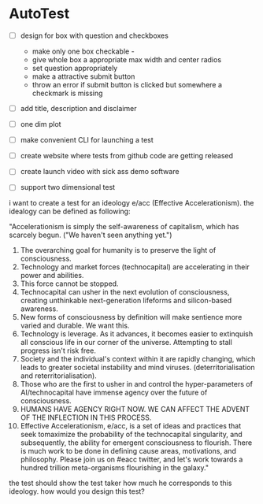 # AutoTest


- [ ] design for box with question and checkboxes
    - make only one box checkable - 
    - give whole box a appropriate max width and center radios
    - set question appropriately
    - make a attractive submit button
    - throw an error if submit button is clicked but somewhere a checkmark is missing 
- [ ] add title, description and disclaimer
- [ ] one dim plot
- [ ] make convenient CLI for launching a test

- [ ] create website where tests from github code are getting released
- [ ] create launch video with sick ass demo software 
- [ ] support two dimensional test




i want to create a test for an ideology e/acc (Effective Accelerationism). the idealogy can be defined as following:

"Accelerationism is simply the self-awareness of capitalism, which has scarcely begun. ("We haven't seen anything yet.")
1. The overarching goal for humanity is to preserve the light of consciousness.
2. Technology and market forces (technocapital) are accelerating in their power and abilities.
3. This force cannot be stopped.
4. Technocapital can usher in the next evolution of consciousness, creating unthinkable next-generation lifeforms and silicon-based awareness.
5. New forms of consciousness by definition will make sentience more varied and durable. We want this.
6. Technology is leverage. As it advances, it becomes easier to extinquish all conscious life in our corner of the universe.
Attempting to stall progress isn't risk free.
7. Society and the individual's context within it are rapidly changing, which leads to greater societal instability and mind viruses. (deterritorialisation and reterritorialisation).
8. Those who are the first to usher in and control the hyper-parameters of AI/technocapital have immense agency over the future of consciousness.
9. HUMANS HAVE AGENCY RIGHT NOW. WE CAN AFFECT THE ADVENT OF THE
INFLECTION IN THIS PROCESS.
10. Effective Accelerationism, e/acc, is a set of ideas and
practices that seek tomaximize the probability of the
technocapital singularity, and subsequently, the ability for
emergent consciousness to flourish. There is much work to be done in defining cause areas, motivations,
and philosophy. Please join us on #eacc twitter, and let's work
towards a hundred trillion meta-organisms flourishing in the galaxy."

the test should show the test taker how much he corresponds to this ideology. how would you design this test?

